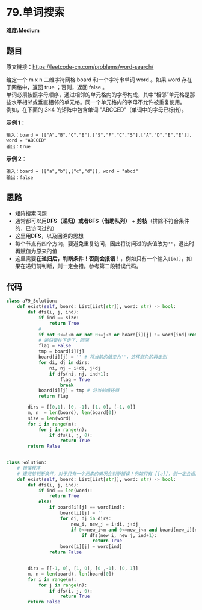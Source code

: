 # 79.单词搜索
**难度:Medium**
## 题目
原文链接：https://leetcode-cn.com/problems/word-search/

给定一个 m x n 二维字符网格 board 和一个字符串单词 word 。如果 word 存在于网格中，返回 true ；否则，返回 false 。  
单词必须按照字母顺序，通过相邻的单元格内的字母构成，其中“相邻”单元格是那些水平相邻或垂直相邻的单元格。同一个单元格内的字母不允许被重复使用。  
例如，在下面的 3×4 的矩阵中包含单词 "ABCCED"（单词中的字母已标出）。

**示例 1：**
```
输入：board = [["A","B","C","E"],["S","F","C","S"],["A","D","E","E"]], word = "ABCCED"
输出：true
```
**示例 2：**
```
输入：board = [["a","b"],["c","d"]], word = "abcd"
输出：false
```

## 思路
* 矩阵搜索问题
* 通常都可以用**DFS（递归）**或者**BFS（借助队列）** + **剪枝**（排除不符合条件的，已访问过的）
* 这里用**DFS**，以及回溯的思想
* 每个节点有四个方向，要避免重复访问，因此将访问过的点值改为`''`，退出时再赋值为原来的值
* 这里需要**在递归后，判断条件！否则会报错！**，例如只有一个输入`[[a]]`，如果在递归前判断，则一定会错。参考第二段错误代码。

## 代码
```python
class a79_Solution:
    def exist(self, board: List[List[str]], word: str) -> bool:
        def dfs(i, j, ind):
            if ind == size:
                return True
            #
            if not 0<=i<m or not 0<=j<n or board[i][j] != word[ind]:return False
            # 递归要往下走了，回溯
            flag = False
            tmp = board[i][j]
            board[i][j] = '' # 将当前的值变为''，这样避免的再走到
            for di, dj in dirs:
                ni, nj = i+di, j+dj
                if dfs(ni, nj, ind+1):
                    flag = True
                    break
            board[i][j] = tmp # 将当前值还原
            return flag

        dirs = [[0,1], [0, -1], [1, 0], [-1, 0]]
        m, n  = len(board), len(board[0])
        size = len(word)
        for i in range(m):
            for j in range(n):
                if dfs(i, j, 0):
                    return True
        return False


class Solution:
    # 错误程序
    # 递归前判断条件，对于只有一个元素的情况会判断错误！例如只有 [[a]]，则一定会返回False。
    def exist(self, board: List[List[str]], word: str) -> bool:
        def dfs(i, j, ind):
            if ind == len(word):
                return True
            else:
                if board[i][j] == word[ind]:
                    board[i][j] = ''
                    for di, dj in dirs:
                        new_i, new_j = i+di, j+dj
                        if 0<=new_i<m and 0<=new_j<n and board[new_i][new_j] != '':
                            if dfs(new_i, new_j, ind+1):
                                return True
                    board[i][j] = word[ind]
                return False


        dirs = [[-1, 0], [1, 0], [0 ,-1], [0, 1]]
        m, n = len(board), len(board[0])
        for i in range(m):
            for j in range(n):
                if dfs(i, j, 0):
                    return True
        return False
        
```
